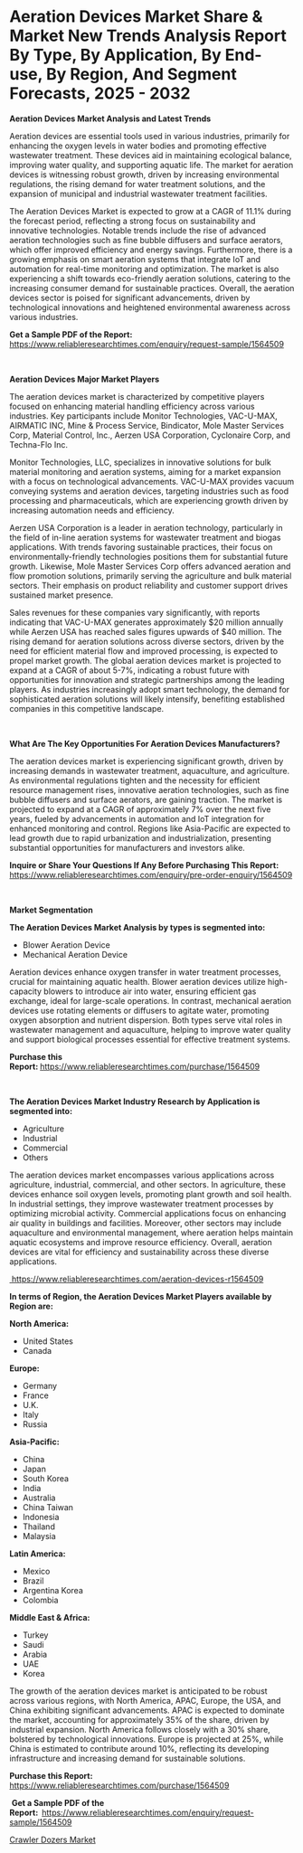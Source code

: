 <p><h1>Aeration Devices Market Share & Market New Trends Analysis Report By Type, By Application, By End-use, By Region, And Segment Forecasts, 2025 - 2032</h1></p><p><strong>Aeration Devices Market Analysis and Latest Trends</strong></p>
<p><p>Aeration devices are essential tools used in various industries, primarily for enhancing the oxygen levels in water bodies and promoting effective wastewater treatment. These devices aid in maintaining ecological balance, improving water quality, and supporting aquatic life. The market for aeration devices is witnessing robust growth, driven by increasing environmental regulations, the rising demand for water treatment solutions, and the expansion of municipal and industrial wastewater treatment facilities. </p><p>The Aeration Devices Market is expected to grow at a CAGR of 11.1% during the forecast period, reflecting a strong focus on sustainability and innovative technologies. Notable trends include the rise of advanced aeration technologies such as fine bubble diffusers and surface aerators, which offer improved efficiency and energy savings. Furthermore, there is a growing emphasis on smart aeration systems that integrate IoT and automation for real-time monitoring and optimization. The market is also experiencing a shift towards eco-friendly aeration solutions, catering to the increasing consumer demand for sustainable practices. Overall, the aeration devices sector is poised for significant advancements, driven by technological innovations and heightened environmental awareness across various industries.</p></p>
<p><strong>Get a Sample PDF of the Report:&nbsp;</strong> <a href="https://www.reliableresearchtimes.com/enquiry/request-sample/1564509?utm_campaign=2643&utm_medium=2&utm_source=Github&utm_content=ia&utm_term=08042025&utm_id=aeration-devices">https://www.reliableresearchtimes.com/enquiry/request-sample/1564509</a></p>
<p>&nbsp;</p>
<p><strong>Aeration Devices Major Market Players</strong></p>
<p><p>The aeration devices market is characterized by competitive players focused on enhancing material handling efficiency across various industries. Key participants include Monitor Technologies, VAC-U-MAX, AIRMATIC INC, Mine & Process Service, Bindicator, Mole Master Services Corp, Material Control, Inc., Aerzen USA Corporation, Cyclonaire Corp, and Techna-Flo Inc.</p><p>Monitor Technologies, LLC, specializes in innovative solutions for bulk material monitoring and aeration systems, aiming for a market expansion with a focus on technological advancements. VAC-U-MAX provides vacuum conveying systems and aeration devices, targeting industries such as food processing and pharmaceuticals, which are experiencing growth driven by increasing automation needs and efficiency.</p><p>Aerzen USA Corporation is a leader in aeration technology, particularly in the field of in-line aeration systems for wastewater treatment and biogas applications. With trends favoring sustainable practices, their focus on environmentally-friendly technologies positions them for substantial future growth. Likewise, Mole Master Services Corp offers advanced aeration and flow promotion solutions, primarily serving the agriculture and bulk material sectors. Their emphasis on product reliability and customer support drives sustained market presence.</p><p>Sales revenues for these companies vary significantly, with reports indicating that VAC-U-MAX generates approximately $20 million annually while Aerzen USA has reached sales figures upwards of $40 million. The rising demand for aeration solutions across diverse sectors, driven by the need for efficient material flow and improved processing, is expected to propel market growth. The global aeration devices market is projected to expand at a CAGR of about 5-7%, indicating a robust future with opportunities for innovation and strategic partnerships among the leading players. As industries increasingly adopt smart technology, the demand for sophisticated aeration solutions will likely intensify, benefiting established companies in this competitive landscape.</p></p>
<p>&nbsp;</p>
<p><strong>What Are The Key Opportunities For Aeration Devices Manufacturers?</strong></p>
<p><p>The aeration devices market is experiencing significant growth, driven by increasing demands in wastewater treatment, aquaculture, and agriculture. As environmental regulations tighten and the necessity for efficient resource management rises, innovative aeration technologies, such as fine bubble diffusers and surface aerators, are gaining traction. The market is projected to expand at a CAGR of approximately 7% over the next five years, fueled by advancements in automation and IoT integration for enhanced monitoring and control. Regions like Asia-Pacific are expected to lead growth due to rapid urbanization and industrialization, presenting substantial opportunities for manufacturers and investors alike.</p></p>
<p><strong>Inquire or Share Your Questions If Any Before Purchasing This Report:</strong> <a href="https://www.reliableresearchtimes.com/enquiry/pre-order-enquiry/1564509?utm_campaign=2643&utm_medium=2&utm_source=Github&utm_content=ia&utm_term=08042025&utm_id=aeration-devices">https://www.reliableresearchtimes.com/enquiry/pre-order-enquiry/1564509</a></p>
<p>&nbsp;</p>
<p><strong>Market Segmentation</strong></p>
<p><strong>The Aeration Devices Market Analysis by types is segmented into:</strong></p>
<p><ul><li>Blower Aeration Device</li><li>Mechanical Aeration Device</li></ul></p>
<p><p>Aeration devices enhance oxygen transfer in water treatment processes, crucial for maintaining aquatic health. Blower aeration devices utilize high-capacity blowers to introduce air into water, ensuring efficient gas exchange, ideal for large-scale operations. In contrast, mechanical aeration devices use rotating elements or diffusers to agitate water, promoting oxygen absorption and nutrient dispersion. Both types serve vital roles in wastewater management and aquaculture, helping to improve water quality and support biological processes essential for effective treatment systems.</p></p>
<p><strong>Purchase this Report:&nbsp;</strong><a href="https://www.reliableresearchtimes.com/purchase/1564509?utm_campaign=2643&utm_medium=2&utm_source=Github&utm_content=ia&utm_term=08042025&utm_id=aeration-devices">https://www.reliableresearchtimes.com/purchase/1564509</a></p>
<p>&nbsp;</p>
<p><strong>The Aeration Devices Market Industry Research by Application is segmented into:</strong></p>
<p><ul><li>Agriculture</li><li>Industrial</li><li>Commercial</li><li>Others</li></ul></p>
<p><p>The aeration devices market encompasses various applications across agriculture, industrial, commercial, and other sectors. In agriculture, these devices enhance soil oxygen levels, promoting plant growth and soil health. In industrial settings, they improve wastewater treatment processes by optimizing microbial activity. Commercial applications focus on enhancing air quality in buildings and facilities. Moreover, other sectors may include aquaculture and environmental management, where aeration helps maintain aquatic ecosystems and improve resource efficiency. Overall, aeration devices are vital for efficiency and sustainability across these diverse applications.</p></p>
<p><a href="https://www.reliableresearchtimes.com/aeration-devices-r1564509?utm_campaign=2643&utm_medium=2&utm_source=Github&utm_content=ia&utm_term=08042025&utm_id=aeration-devices">&nbsp;https://www.reliableresearchtimes.com/aeration-devices-r1564509</a></p>
<p><strong>In terms of Region, the Aeration Devices Market Players available by Region are:</strong></p>
<p>
    <p> <strong> North America: </strong>
        <ul>
            <li>United States</li>
            <li>Canada</li>
        </ul>
        </p> 
    <p> <strong> Europe: </strong>
        <ul>
            <li>Germany</li>
            <li>France</li>
            <li>U.K.</li>
            <li>Italy</li>
            <li>Russia</li>
        </ul>
        </p> 
    <p> <strong> Asia-Pacific: </strong>
        <ul>
            <li>China</li>
            <li>Japan</li>
            <li>South Korea</li>
            <li>India</li>
            <li>Australia</li>
            <li>China Taiwan</li>
            <li>Indonesia</li>
            <li>Thailand</li>
            <li>Malaysia</li>
        </ul>
        </p> 
    <p> <strong> Latin America: </strong>
        <ul>
            <li>Mexico</li>
            <li>Brazil</li>
            <li>Argentina Korea</li>
            <li>Colombia</li>
        </ul>
        </p> 
    <p> <strong> Middle East & Africa: </strong>
        <ul>
            <li>Turkey</li>
            <li>Saudi</li>
            <li>Arabia</li>
            <li>UAE</li>
            <li>Korea</li>
        </ul>
    </p>
    </p>
<p><p>The growth of the aeration devices market is anticipated to be robust across various regions, with North America, APAC, Europe, the USA, and China exhibiting significant advancements. APAC is expected to dominate the market, accounting for approximately 35% of the share, driven by industrial expansion. North America follows closely with a 30% share, bolstered by technological innovations. Europe is projected at 25%, while China is estimated to contribute around 10%, reflecting its developing infrastructure and increasing demand for sustainable solutions.</p></p>
<p><strong>Purchase this Report: </strong><a href="https://www.reliableresearchtimes.com/purchase/1564509?utm_campaign=2643&utm_medium=2&utm_source=Github&utm_content=ia&utm_term=08042025&utm_id=aeration-devices">https://www.reliableresearchtimes.com/purchase/1564509</a></p>
<p>&nbsp;<strong>Get a Sample PDF of the Report:&nbsp;&nbsp;</strong><a href="https://www.reliableresearchtimes.com/enquiry/request-sample/1564509?utm_campaign=2643&utm_medium=2&utm_source=Github&utm_content=ia&utm_term=08042025&utm_id=aeration-devices">https://www.reliableresearchtimes.com/enquiry/request-sample/1564509</a></p>
<p><strong></strong></p>
<p><p><a href="https://github.com/krinerstormy331/Market-Research-Report-List-1/blob/main/crawler-dozers-market.md?utm_campaign=2643&utm_medium=2&utm_source=Github&utm_content=ia&utm_term=08042025&utm_id=aeration-devices">Crawler Dozers Market</a></p></p>